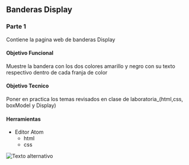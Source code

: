 ## Banderas Display

### Parte 1
Contiene la pagina web de banderas Display

#### Objetivo Funcional
Muestre la bandera con los dos colores amarillo y negro con su texto respectivo dentro de cada franja de color

#### Objetivo Tecnico
Poner en practica los temas revisados en clase de laboratoria_(html,css, boxModel y Display)

#### Herramientas

+ Editor Atom
    + html
    + css

![Texto alternativo](https://fotos.subefotos.com/8157f58d3d2dcfcf689ec56554097266o.png)
